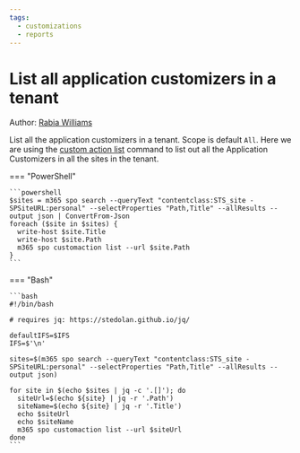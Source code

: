 ```yaml
---
tags:
  - customizations
  - reports
---
```


# List all application customizers in a tenant

Author: [Rabia Williams](https://twitter.com/williamsrabia)

List all the application customizers in a tenant. Scope is default `All`. Here we are using the [custom action list](https://pnp.github.io/cli-microsoft365/cmd/spo/customaction/customaction-list/) command to list out all the Application Customizers in all the sites in the tenant.

=== "PowerShell"

    ```powershell
    $sites = m365 spo search --queryText "contentclass:STS_site -SPSiteURL:personal" --selectProperties "Path,Title" --allResults --output json | ConvertFrom-Json
    foreach ($site in $sites) {                                                      
      write-host $site.Title                      
      write-host $site.Path                                             
      m365 spo customaction list --url $site.Path   
    } 
    ```

=== "Bash"

    ```bash
    #!/bin/bash

    # requires jq: https://stedolan.github.io/jq/

    defaultIFS=$IFS
    IFS=$'\n'

    sites=$(m365 spo search --queryText "contentclass:STS_site -SPSiteURL:personal" --selectProperties "Path,Title" --allResults --output json)

    for site in $(echo $sites | jq -c '.[]'); do
      siteUrl=$(echo ${site} | jq -r '.Path')
      siteName=$(echo ${site} | jq -r '.Title')
      echo $siteUrl
      echo $siteName
      m365 spo customaction list --url $siteUrl
    done
    ```
